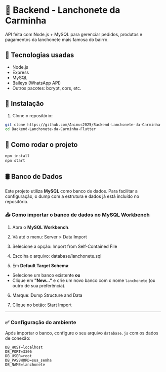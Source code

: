 # 🍟 Backend - Lanchonete da Carminha

API feita com Node.js + MySQL para gerenciar pedidos, produtos e pagamentos da lanchonete mais famosa do bairro.

## 🔧 Tecnologias usadas
- Node.js
- Express
- MySQL
- Baileys (WhatsApp API)
- Outros pacotes: bcrypt, cors, etc.

## 🚀 Instalação

1. Clone o repositório:

````bash
git clone https://github.com/Animus2025/Backend-Lanchonete-da-Carminha-Flutter.git
cd Backend-Lanchonete-da-Carminha-Flutter
````
## 🚀 Como rodar o projeto

```bash
npm install
npm start
````
## 🛢️ Banco de Dados

Este projeto utiliza **MySQL** como banco de dados. Para facilitar a configuração, o dump com a estrutura e dados já está incluído no repositório.

### 📥 Como importar o banco de dados no MySQL Workbench

1. Abra o **MySQL Workbench**.

2. Vá até o menu: Server > Data Import

3. Selecione a opção: Import from Self-Contained File

4. Escolha o arquivo: database/lanchonete.sql

5. Em **Default Target Schema**:
- Selecione um banco existente **ou**
- Clique em **"New..."** e crie um novo banco com o nome `lanchonete` (ou outro de sua preferência).

6. Marque: Dump Structure and Data

7. Clique no botão: Start Import

---

### ✅ Configuração do ambiente

Após importar o banco, configure o seu arquivo `database.js` com os dados de conexão:

```env
DB_HOST=localhost
DB_PORT=3306
DB_USER=root
DB_PASSWORD=sua_senha
DB_NAME=lanchonete
